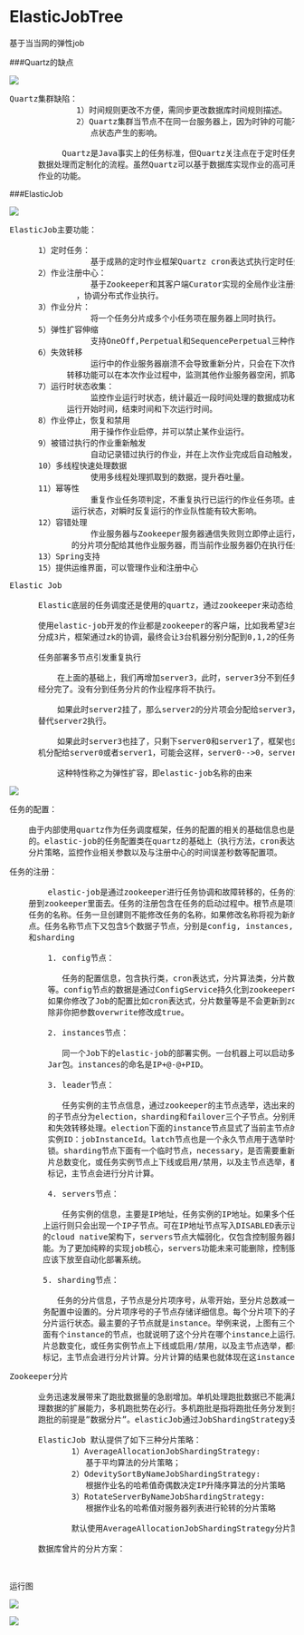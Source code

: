 # ElasticJobTree
基于当当网的弹性job

###Quartz的缺点

![](https://i.imgur.com/pnpGusk.png)

<pre>
Quartz集群缺陷：
              1）时间规则更改不方便，需同步更改数据库时间规则描述。
              2）Quartz集群当节点不在同一台服务器上，因为时钟的可能不同步导致节点对其他节
                 点状态产生的影响。

           Quartz是Java事实上的任务标准，但Quartz关注点在于定时任务而非数据，并无一套根据
      数据处理而定制化的流程。虽然Quartz可以基于数据库实现作业的高可用，但缺少分布式并行执行
      作业的功能。
</pre>

###ElasticJob

![](https://i.imgur.com/6ambTsF.png)

<pre>
ElasticJob主要功能：

      1）定时任务：
                 基于成熟的定时作业框架Quartz cron表达式执行定时任务。
      2）作业注册中心：
                 基于Zookeeper和其客户端Curator实现的全局作业注册控制中心，用于注册，控制
              ，协调分布式作业执行。
      3）作业分片：
                 将一个任务分片成多个小任务项在服务器上同时执行。
      5）弹性扩容伸缩
                 支持OneOff,Perpetual和SequencePerpetual三种作业模式。
      6）失效转移
                 运行中的作业服务器崩溃不会导致重新分片，只会在下次作业启动时分片，启用失效
            转移功能可以在本次作业过程中，监测其他作业服务器空闲，抓取未完成的孤儿分片项执行。
      7）运行时状态收集：
                 监控作业运行时状态，统计最近一段时间处理的数据成功和失败数量，记录作业上次
            运行开始时间，结束时间和下次运行时间。
      8）作业停止，恢复和禁用
                 用于操作作业启停，并可以禁止某作业运行。
      9）被错过执行的作业重新触发
                 自动记录错过执行的作业，并在上次作业完成后自动触发，
      10）多线程快速处理数据
                 使用多线程处理抓取到的数据，提升吞吐量。
      11）幂等性
                 重复作业任务项判定，不重复执行已运行的作业任务项。由于开启幂等性需要监听作业
             运行状态，对瞬时反复运行的作业队性能有较大影响。
      12）容错处理
                 作业服务器与Zookeeper服务器通信失败则立即停止运行，防止作业注册中心将失效
             的分片项分配给其他作业服务器，而当前作业服务器仍在执行任务，导致重复执行。
      13）Spring支持
      15）提供运维界面，可以管理作业和注册中心
</pre>

<pre>
Elastic Job

      Elastic底层的任务调度还是使用的quartz，通过zookeeper来动态给job节点分片。

      使用elastic-job开发的作业都是zookeeper的客户端，比如我希望3台机器跑job，我们将任务
      分成3片，框架通过zk的协调，最终会让3台机器分别分配到0,1,2的任务片，比如server0-->0，server1-->1，server2-->2，当server0执行时，可以只查询id%3==0的用户，server1执行时，只查询id%3==1的用户，server2执行时，只查询id%3==2的用户。

      任务部署多节点引发重复执行

          在上面的基础上，我们再增加server3，此时，server3分不到任务分片，因为只有3片，已
      经分完了。没有分到任务分片的作业程序将不执行。
 
          如果此时server2挂了，那么server2的分片项会分配给server3，server3有了分片，就会
      替代server2执行。
 
          如果此时server3也挂了，只剩下server0和server1了，框架也会自动把server3的分片随
      机分配给server0或者server1，可能会这样，server0-->0，server1-->1,2。

          这种特性称之为弹性扩容，即elastic-job名称的由来
</pre>

![](https://i.imgur.com/l3r2EmO.png)

<pre>
任务的配置：

    由于内部使用quartz作为任务调度框架，任务的配置的相关的基础信息也是和quartz一致
    的。elastic-job的任务配置类在quartz的基础上（执行方法，cron表达式等）额外封装了
    分片策略，监控作业相关参数以及与注册中心的时间误差秒数等配置项。
</pre>

<pre>
任务的注册：

        elastic-job是通过zookeeper进行任务协调和故障转移的，任务的注册也就是把任务注
    册到zookeeper里面去。任务的注册包含在任务的启动过程中。根节点是项目的名称，下面一级是
    任务的名称。任务一旦创建则不能修改任务的名称，如果修改名称将视为新的任务，创建新的节
    点。任务名称节点下又包含5个数据子节点，分别是config, instances, leader, servers
    和sharding

        1. config节点：

           任务的配置信息，包含执行类，cron表达式，分片算法类，分片数量，分片参数等
        等。config节点的数据是通过ConfigService持久化到zookeeper中去的。默认状态下，
        如果你修改了Job的配置比如cron表达式，分片数量等是不会更新到zookeeper上去的，
        除非你把参数overwrite修改成true。

        2. instances节点：

           同一个Job下的elastic-job的部署实例。一台机器上可以启动多个Job实例，也就是
        Jar包。instances的命名是IP+@-@+PID。

        3. leader节点：

           任务实例的主节点信息，通过zookeeper的主节点选举，选出来的主节点信息。下面
        的子节点分为election，sharding和failover三个子节点。分别用于主节点选举，分片
        和失效转移处理。election下面的instance节点显式了当前主节点的
        实例ID：jobInstanceId。latch节点也是一个永久节点用于选举时候的实现分布式
        锁。sharding节点下面有一个临时节点，necessary，是否需要重新分片的标记。如果分
        片总数变化，或任务实例节点上下线或启用/禁用，以及主节点选举，都会触发设置重分片
        标记，主节点会进行分片计算。

        4. servers节点：

           任务实例的信息，主要是IP地址，任务实例的IP地址。如果多个任务实例在同一台机器
       上运行则只会出现一个IP子节点。可在IP地址节点写入DISABLED表示该任务实例禁用。 在新
       的cloud native架构下，servers节点大幅弱化，仅包含控制服务器是否可以禁用这一功
       能。为了更加纯粹的实现job核心，servers功能未来可能删除，控制服务器是否禁用的能力
       应该下放至自动化部署系统。

       5. sharding节点：

          任务的分片信息，子节点是分片项序号，从零开始，至分片总数减一。分片个个数是在任
       务配置中设置的。分片项序号的子节点存储详细信息。每个分片项下的子节点用于控制和记录
       分片运行状态。最主要的子节点就是instance。举例来说，上图有三个分片，每个分片下
       面有个instance的节点，也就说明了这个分片在哪个instance上运行。如上文所说如果分
       片总数变化，或任务实例节点上下线或启用/禁用，以及主节点选举，都会触发设置重分片
       标记，主节点会进行分片计算。分片计算的结果也就体现在这instance上。
</pre>

<pre>
Zookeeper分片

      业务迅速发展带来了跑批数据量的急剧增加。单机处理跑批数据已不能满足需要，另考虑到企业处
      理数据的扩展能力，多机跑批势在必行。多机跑批是指将跑批任务分发到多台服务器上执行，多机
      跑批的前提是”数据分片”。elasticJob通过JobShardingStrategy支持分片跑批。

      ElasticJob 默认提供了如下三种分片策略：
             1）AverageAllocationJobShardingStrategy:
                基于平均算法的分片策略；
             2）OdevitySortByNameJobShardingStrategy:
                根据作业名的哈希值奇偶数决定IP升降序算法的分片策略
             3）RotateServerByNameJobShardingStrategy:
                根据作业名的哈希值对服务器列表进行轮转的分片策略
         
             默认使用AverageAllocationJobShardingStrategy分片策略。

      数据库曾片的分片方案：

             
</pre>

运行图

![](https://i.imgur.com/1qebpAu.png)

![](https://i.imgur.com/MVW2M0D.png)